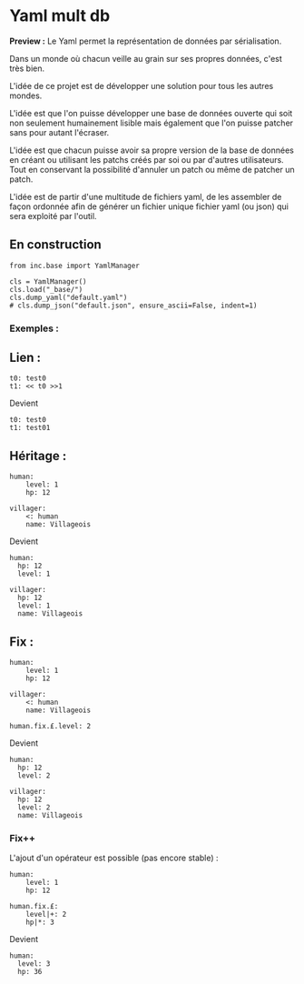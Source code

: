 # Yaml mult db

**Preview :**
Le Yaml permet la représentation de données par sérialisation.

Dans un monde où chacun veille au grain sur ses propres données, c'est très bien.

L'idée de ce projet est de développer une solution pour tous les autres mondes.

L'idée est que l'on puisse développer une base de données ouverte qui soit non seulement humainement lisible mais également que l'on puisse patcher sans pour autant l'écraser.

L'idée est que chacun puisse avoir sa propre version de la base de données en créant ou utilisant les patchs créés par soi ou par d'autres utilisateurs.
Tout en conservant la possibilité d'annuler un patch ou même de patcher un patch.

L'idée est de partir d'une multitude de fichiers yaml, de les assembler de façon ordonnée afin de générer un fichier unique fichier yaml (ou json) qui sera exploité par l'outil.

## En construction


```
from inc.base import YamlManager

cls = YamlManager()
cls.load("_base/")
cls.dump_yaml("default.yaml")
# cls.dump_json("default.json", ensure_ascii=False, indent=1)
```

### Exemples :

## Lien :
```
t0: test0
t1: << t0 >>1
```
Devient
```
t0: test0
t1: test01
```

## Héritage :
```
human:
    level: 1
    hp: 12

villager:
    <: human
    name: Villageois
```

Devient
```
human:
  hp: 12
  level: 1

villager:
  hp: 12
  level: 1
  name: Villageois
```

## Fix :
```
human:
    level: 1
    hp: 12

villager:
    <: human
    name: Villageois

human.fix.£.level: 2
```

Devient
```
human:
  hp: 12
  level: 2

villager:
  hp: 12
  level: 2
  name: Villageois

```

### Fix++
L'ajout d'un opérateur est possible (pas encore stable) :
```
human:
    level: 1
    hp: 12

human.fix.£:
    level|+: 2
    hp|*: 3
```

Devient
```
human:
  level: 3
  hp: 36
```
